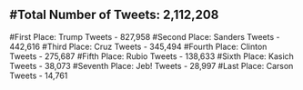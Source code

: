 #Total Number of Tweets: 2,112,208 
---
#First Place: Trump Tweets - 827,958
#Second Place: Sanders Tweets - 442,616
#Third Place: Cruz Tweets - 345,494
#Fourth Place: Clinton Tweets - 275,687
#Fifth Place: Rubio Tweets - 138,633
#Sixth Place: Kasich Tweets - 38,073
#Seventh Place: Jeb! Tweets - 28,997
#Last Place: Carson Tweets - 14,761
